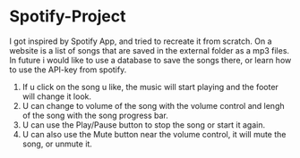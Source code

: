 # Spotify-Project
I got inspired by Spotify App, and tried to recreate it from scratch.
On a website is a list of songs that are saved in the external folder as a mp3 files. In future i would like to use a database to save the songs there, or learn how to use the API-key from spotify.
1. If u click on the song u like, the music will start playing and the footer will change it look.
2. U can change to volume of the song with the volume control and lengh of the song with the song progress bar.
3. U can use the Play/Pause button to stop the song or start it again.
4. U can also use the Mute button near the volume control, it will mute the song, or unmute it.
